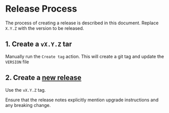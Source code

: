 # Release Process

The process of creating a release is described in this document. Replace `X.Y.Z` with the version to be released.

## 1. Create a `vX.Y.Z` tar 

Manually run the `Create tag` action. This will create a git tag and update the `VERSION` file 

## 2. Create a [new release](https://github.com/fybrik/json-schema-generator/releases/new) 

Use the `vX.Y.Z` tag.

Ensure that the release notes explicitly mention upgrade instructions and any breaking change.
